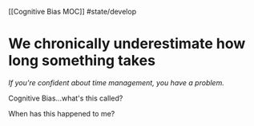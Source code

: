 [[Cognitive Bias MOC]]
#state/develop 
# We chronically underestimate how long something takes
*If you're confident about time management, you have a problem.*

Cognitive Bias...what's this called?

When has this happened to me?

